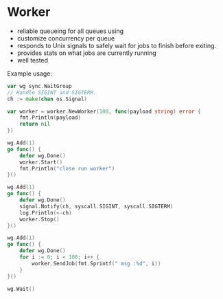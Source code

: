 # Worker 

* reliable queueing for all queues using
* customize concurrency per queue
* responds to Unix signals to safely wait for jobs to finish before exiting.
* provides stats on what jobs are currently running
* well tested

Example usage:

```go
var wg sync.WaitGroup
// Handle SIGINT and SIGTERM.
ch := make(chan os.Signal)

var worker = worker.NewWorker(100, func(payload string) error {
    fmt.Println(payload)
    return nil
})

wg.Add(1)
go func() {
    defer wg.Done()
    worker.Start()
    fmt.Println("close run worker")
}()

wg.Add(1)
go func() {
    defer wg.Done()
    signal.Notify(ch, syscall.SIGINT, syscall.SIGTERM)
    log.Println(<-ch)
    worker.Stop()
}()

wg.Add(1)
go func() {
    defer wg.Done()
    for i := 0; i < 100; i++ {
        worker.SendJob(fmt.Sprintf(" msg :%d", i))
    }
}()

wg.Wait()

```

